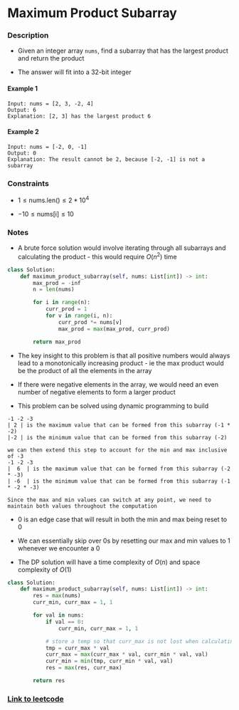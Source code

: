 # Maximum Product Subarray 

### Description

- Given an integer array `nums`, find a subarray that has the largest product and return the product

- The answer will fit into a 32-bit integer

#### Example 1 

```
Input: nums = [2, 3, -2, 4]
Output: 6
Explanation: [2, 3] has the largest product 6
```

#### Example 2

```
Input: nums = [-2, 0, -1]
Output: 0
Explanation: The result cannot be 2, because [-2, -1] is not a subarray
```

### Constraints

- $1 \le \text{nums.len()} \le 2 * 10^4$

- $-10 \le \text{nums[i]} \le 10$

### Notes

- A brute force solution would involve iterating through all subarrays and calculating the product - this would require $O(n^2)$ time

```python
class Solution:
    def maximum_product_subarray(self, nums: List[int]) -> int:
        max_prod = -inf
        n = len(nums)

        for i in range(n):
            curr_prod = 1
            for v in range(i, n):
                curr_prod *= nums[v]
                max_prod = max(max_prod, curr_prod)

        return max_prod
```

- The key insight to this problem is that all positive numbers would always lead to a monotonically increasing product - ie the max product would be the product of all the elements in the array 

- If there were negative elements in the array, we would need an even number of negative elements to form a larger product

- This problem can be solved using dynamic programming to build 

```
-1 -2 -3
| 2 | is the maximum value that can be formed from this subarray (-1 * -2)
|-2 | is the minimum value that can be formed from this subarray (-2)

we can then extend this step to account for the min and max inclusive of -3
-1 -2 -3
|  6  | is the maximum value that can be formed from this subarray (-2 * -3)
| -6  | is the minimum value that can be formed from this subarray (-1 * -2 * -3)

Since the max and min values can switch at any point, we need to maintain both values throughout the computation
```

- 0 is an edge case that will result in both the min and max being reset to 0

- We can essentially skip over 0s by resetting our max and min values to 1 whenever we encounter a 0

- The DP solution will have a time complexity of $O(n)$ and space complexity of $O(1)$

```python
class Solution:
    def maximum_product_subarray(self, nums: List[int]) -> int:
        res = max(nums)
        curr_min, curr_max = 1, 1

        for val in nums:
            if val == 0:
                curr_min, curr_max = 1, 1

            # store a temp so that curr_max is not lost when calculating the new curr_max
            tmp = curr_max * val
            curr_max = max(curr_max * val, curr_min * val, val)
            curr_min = min(tmp, curr_min * val, val)
            res = max(res, curr_max)

        return res
```
### [Link to leetcode](https://leetcode.com/problems/maximum-product-subarray/description/)
